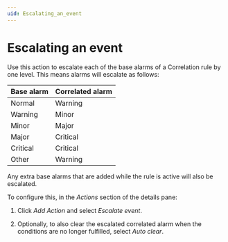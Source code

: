 ```yaml
---
uid: Escalating_an_event
---
```


# Escalating an event

Use this action to escalate each of the base alarms of a Correlation rule by one level. This means alarms will escalate as follows:

| Base alarm | Correlated alarm |
|------------|------------------|
| Normal     | Warning          |
| Warning    | Minor            |
| Minor      | Major            |
| Major      | Critical         |
| Critical   | Critical         |
| Other      | Warning          |

Any extra base alarms that are added while the rule is active will also be escalated.

To configure this, in the *Actions* section of the details pane:

1. Click *Add Action* and select *Escalate event*.

2. Optionally, to also clear the escalated correlated alarm when the conditions are no longer fulfilled, select *Auto clear*.
